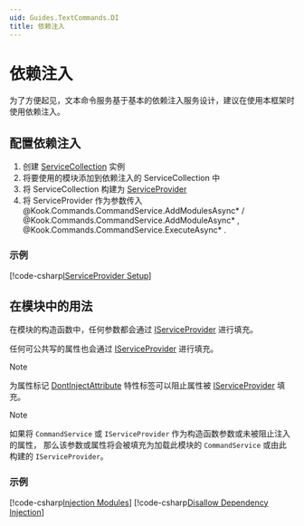 ```yaml
---
uid: Guides.TextCommands.DI
title: 依赖注入
---
```


# 依赖注入

为了方便起见，文本命令服务基于基本的依赖注入服务设计，建议在使用本框架时使用依赖注入。

## 配置依赖注入

1. 创建 [ServiceCollection] 实例
2. 将要使用的模块添加到依赖注入的 ServiceCollection 中
3. 将 ServiceCollection 构建为 [ServiceProvider]
4. 将 ServiceProvider 作为参数传入 @Kook.Commands.CommandService.AddModulesAsync* / @Kook.Commands.CommandService.AddModuleAsync* ,
   @Kook.Commands.CommandService.ExecuteAsync* .

[ServiceCollection]: https://docs.microsoft.com/dotnet/api/microsoft.extensions.dependencyinjection.servicecollection

[ServiceProvider]: https://docs.microsoft.com/dotnet/api/microsoft.extensions.dependencyinjection.serviceprovider

### 示例

[!code-csharp[IServiceProvider Setup](samples/dependency-injection/dependency-setup.cs)]

## 在模块中的用法

在模块的构造函数中，任何参数都会通过 [IServiceProvider] 进行填充。

任何可公共写的属性也会通过 [IServiceProvider] 进行填充。

[IServiceProvider]: https://docs.microsoft.com/dotnet/api/system.iserviceprovider

> [!NOTE]
> 为属性标记 [DontInjectAttribute] 特性标签可以阻止属性被 [IServiceProvider] 填充。

> [!NOTE]
> 如果将 `CommandService` 或 `IServiceProvider` 作为构造函数参数或未被阻止注入的属性，
> 那么该参数或属性将会被填充为加载此模块的 `CommandService` 或由此构建的 `IServiceProvider`。

### 示例

[!code-csharp[Injection Modules](samples/dependency-injection/dependency-module.cs)]
[!code-csharp[Disallow Dependency Injection](samples/dependency-injection/dependency-module-noinject.cs)]

[DontInjectAttribute]: xref:Kook.Commands.DontInjectAttribute
